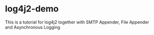 # log4j2-demo
This is a tutorial for log4j2 together with SMTP Appender, File Appender and Asynchronous Logging
